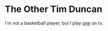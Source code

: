 # The Other Tim Duncan
I'm not a basketball player, but I play [one](https://en.wikipedia.org/wiki/Tim_Duncan) on tv.
